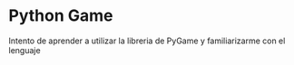 # Python Game

Intento de aprender a utilizar la libreria de PyGame y familiarizarme con el lenguaje
